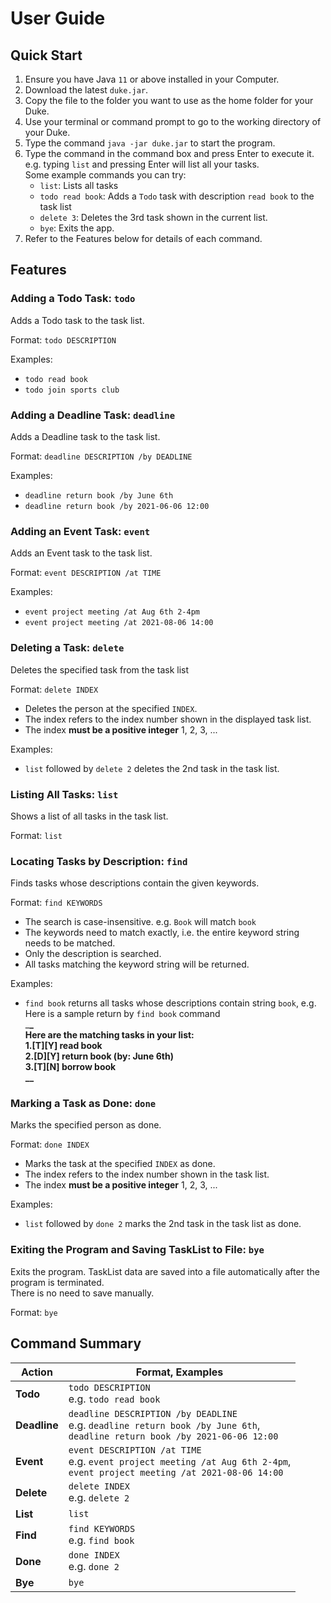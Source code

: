 # User Guide  
  
## Quick Start  
1. Ensure you have Java `11` or above installed in your Computer.  
2. Download the latest `duke.jar`.  
3. Copy the file to the folder you want to use as the home folder for your Duke.  
4. Use your terminal or command prompt to go to the working directory of your Duke.  
5. Type the command `java -jar duke.jar` to start the program.  
6. Type the command in the command box and press Enter to execute it. e.g. typing `list` and pressing Enter will list all your tasks.  
Some example commands you can try:  
    * `list`: Lists all tasks  
    * `todo read book`: Adds a `Todo` task with description `read book` to the task list  
    * `delete 3`: Deletes the 3rd task shown in the current list.  
    * `bye`: Exits the app.  
7. Refer to the Features below for details of each command.  
  
  
## Features   
  
### Adding a Todo Task: `todo`  
Adds a Todo task to the task list. 
     
Format: `todo DESCRIPTION`  
  
Examples:  
* `todo read book`  
* `todo join sports club`  

### Adding a Deadline Task: `deadline`  
Adds a Deadline task to the task list. 
   
Format: `deadline DESCRIPTION /by DEADLINE`
    
Examples:  
* `deadline return book /by June 6th`  
* `deadline return book /by 2021-06-06 12:00`  

### Adding an Event Task: `event`  
Adds an Event task to the task list.  
  
Format: `event DESCRIPTION /at TIME` 
   
Examples:  
* `event project meeting /at Aug 6th 2-4pm`  
* `event project meeting /at 2021-08-06 14:00`  
  
### Deleting a Task: `delete`  
Deletes the specified task from the task list  
  
Format: `delete INDEX`  
* Deletes the person at the specified `INDEX`.  
* The index refers to the index number shown in the displayed task list.  
* The index **must be a positive integer** 1, 2, 3, ...    
  
Examples:  
* `list` followed by `delete 2` deletes the 2nd task in the task list.  
  
### Listing All Tasks: `list`  
Shows a list of all tasks in the task list.  
  
Format: `list`  

### Locating Tasks by Description: `find`  
Finds tasks whose descriptions contain the given keywords.  
  
Format: `find KEYWORDS`
* The search is case-insensitive. e.g. `Book` will match `book`
* The keywords need to match exactly, i.e. the entire keyword string needs to be matched.
* Only the description is searched.
* All tasks matching the keyword string will be returned.  
  
Examples:  
* `find book` returns all tasks whose descriptions contain string `book`, e.g.  
Here is a sample return by `find book` command  
    \___________________________________________________\_________  
     Here are the matching tasks in your list:  
     1.[T][Y] read book  
     2.[D][Y] return book (by: June 6th)  
     3.[T][N] borrow book  
    \___________________________________________________\_________  

### Marking a Task as Done: `done`  
Marks the specified person as done.  
  
Format: `done INDEX`  
* Marks the task at the specified `INDEX` as done.  
* The index refers to the index number shown in the task list.  
* The index **must be a positive integer** 1, 2, 3, ...  
  
Examples:  
* `list` followed by `done 2` marks the 2nd task in the task list as done.

### Exiting the Program and Saving TaskList to File: `bye`  
Exits the program. TaskList data are saved into a file automatically after the program is terminated.  
There is no need to save manually.  
  
Format: `bye`  
  
  
## Command Summary  
| **Action** | **Format, Examples** |  
| ---------- | -------------------- |  
| **Todo** | `todo DESCRIPTION` <br> e.g. `todo read book` |  
| **Deadline** | `deadline DESCRIPTION /by DEADLINE` <br> e.g. `deadline return book /by June 6th`, <br> `deadline return book /by 2021-06-06 12:00` |  
| **Event** | `event DESCRIPTION /at TIME` <br> e.g. `event project meeting /at Aug 6th 2-4pm`, <br> `event project meeting /at 2021-08-06 14:00` |  
| **Delete** | `delete INDEX` <br> e.g. `delete 2` |  
| **List** | `list` |    
| **Find** | `find KEYWORDS` <br> e.g. `find book` |  
| **Done** | `done INDEX` <br> e.g. `done 2` |  
| **Bye** | `bye` |  
  
  
